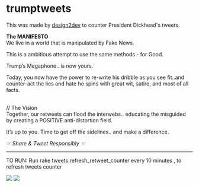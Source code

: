 # trumptweets
This was made by [design2dev](design2dev.com) to counter President Dickhead's tweets.

**The MANIFESTO**<br>
We live in a world that is manipulated by Fake News.<br>

This is a ambitious attempt to use the same methods - for Good.<br>

Trump’s Megaphone.. is now yours.<br>

Today, you now have the power to re-write his dribble as you see fit..and counter-act the lies and hate he spins with great wit, satire, and most of all facts.<br><br>

// The Vision <br>
Together, our retweets can flood the interwebs.. educating the misguided by creating a POSITIVE anti-distortion field.

It’s up to you. Time to get off the sidelines.. and make a difference.

_☞ Share & Tweet Responsibly ☜_

-------------
TO RUN:
Run rake tweets:refresh_retweet_counter every 10 minutes , to refresh tweets counter

<img src="http://design2dev.com/wp-content/uploads/2016/09/TrendingTweets.jpg">
<img src="https://www.design2dev.com/wp-content/uploads/2016/09/TT-2.png">
